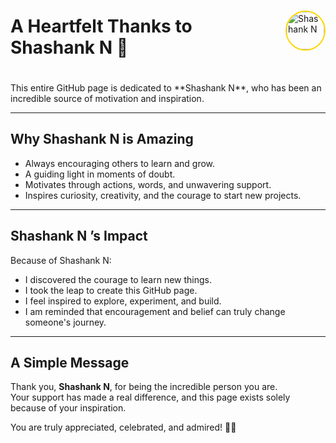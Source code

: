 <div style="display: flex; align-items: center; margin-bottom: 20px;">
  <h1 style="margin-right: 15px;">A Heartfelt Thanks to Shashank N 🌟</h1>
  <img src="path_to_image.jpg" alt="Shashank N" width="60" height="60" style="border-radius: 50%; border: 2px solid #FFD700;">
</div>
This entire GitHub page is dedicated to **Shashank N**, who has been an incredible source of motivation and inspiration.  

---

## Why Shashank N is Amazing

- Always encouraging others to learn and grow.
- A guiding light in moments of doubt.
- Motivates through actions, words, and unwavering support.
- Inspires curiosity, creativity, and the courage to start new projects.

---

## Shashank N ’s Impact

Because of Shashank N:

- I discovered the courage to learn new things.
- I took the leap to create this GitHub page.
- I feel inspired to explore, experiment, and build.
- I am reminded that encouragement and belief can truly change someone's journey.

---

## A Simple Message

Thank you, **Shashank N**, for being the incredible person you are.  
Your support has made a real difference, and this page exists solely because of your inspiration.  

You are truly appreciated, celebrated, and admired! 🙏💛
